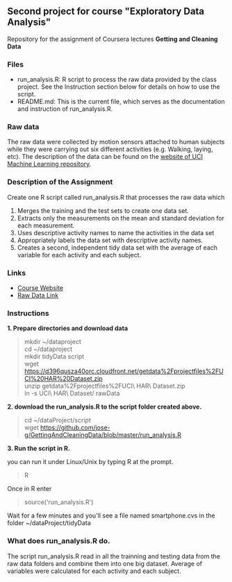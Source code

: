 ## Second project for course "Exploratory Data Analysis" ##

Repository for the assignment of Coursera lectures **Getting and Cleaning Data**

### Files ###

- run_analysis.R: R script to process the raw data provided by the class project. See the Instruction section below for details on how to use the script.
- README.md: This is the current file, which serves as the documentation and instruction of run_analysis.R.

### Raw data ###

The raw data were collected by motion sensors attached to human subjects while they were carrying out six different activities (e.g. Walking, laying, etc). The description of the data can be found on the [website of UCI Machine Learning repository](http://archive.ics.uci.edu/ml/datasets/Human+Activity+Recognition+Using+Smartphones).

### Description of the Assignment ###

Create one R script called run_analysis.R that processes the raw data which

1. Merges the training and the test sets to create one data set.
2. Extracts only the measurements on the mean and standard deviation for each measurement.
3. Uses descriptive activity names to name the activities in the data set
4. Appropriately labels the data set with descriptive activity names.
5. Creates a second, independent tidy data set with the average of each variable for each activity and each subject.

### Links ###

- [Course Website](https://www.coursera.org/course/getdata)
- [Raw Data Link](https://d396qusza40orc.cloudfront.net/getdata%2Fprojectfiles%2FUCI%20HAR%20Dataset.zip)

### Instructions ###

**1. Prepare directories and download data**


>mkdir ~/dataproject  
>cd ~/dataproject  
>mkdir tidyData script  
>wget https://d396qusza40orc.cloudfront.net/getdata%2Fprojectfiles%2FUCI%20HAR%20Dataset.zip  
>unzip  getdata%2Fprojectfiles%2FUCI\ HAR\ Dataset.zip  
>ln -s  UCI\ HAR\ Dataset/ rawData  


**2. download the run_analysis.R to the script folder created above.**

>cd ~/dataProject/script  
>wget https://github.com/jose-g/GettingAndCleaningData/blob/master/run_analysis.R  

**3. Run the script in R.**

you can run it under Linux/Unix by typing R at the prompt.

>R  

Once in R enter

>source('run_analysis.R')  

Wait for a few minutes and you'll see a file named smartphone.cvs in the folder ~/dataProject/tidyData

### What does run_analysis.R do. ###

The script run_analysis.R read in all the trainning and testing data from the raw data folders and combine them into one big dataset. Average of variables were calculated for each activity and each subject.

